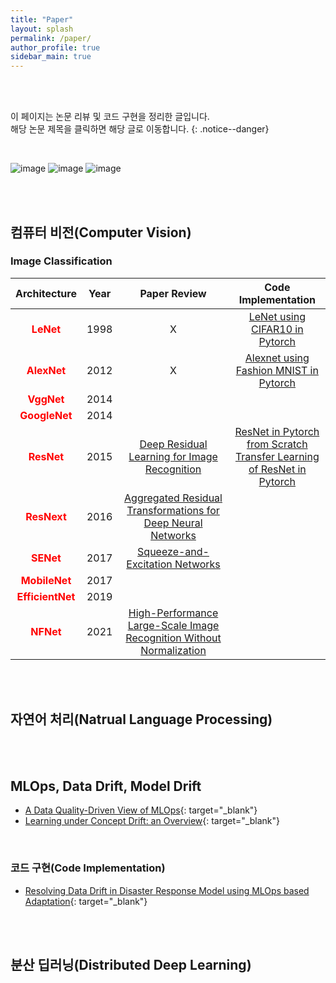 ```yaml
---
title: "Paper"
layout: splash
permalink: /paper/
author_profile: true
sidebar_main: true
---
```


<br>
<br>

이 페이지는 논문 리뷰 및 코드 구현을 정리한 글입니다.<br> 해당 논문 제목을 클릭하면 해당 글로 이동합니다. 
{: .notice--danger}

<br>

![image](https://user-images.githubusercontent.com/78655692/163660855-f20fba44-7bf8-4d8d-b27d-7c6787e35b25.png)
![image](https://user-images.githubusercontent.com/78655692/163660885-67ef4ef3-df9e-4120-b91f-440cb77e7d6b.png)
![image](https://user-images.githubusercontent.com/78655692/163660929-bb53f8c8-e8ca-46f4-913f-3395207cfee7.png)

<br>
<br>

## 컴퓨터 비전(Computer Vision)

### Image Classification

|Architecture|Year|Paper Review|Code Implementation|
|:---:|:---:|:---:|:---:|
|<b><span style="color:red">LeNet</span>|1998|X|[LeNet using CIFAR10 in Pytorch](https://ingu627.github.io/code/LeNet_pytorch/)
|<b><span style="color:red">AlexNet</span>|2012|X|[Alexnet using Fashion MNIST in Pytorch](https://ingu627.github.io/code/alexnet_pytorch/)
|<b><span style="color:red">VggNet</span>|2014||
|<b><span style="color:red">GoogleNet</span>|2014||
|<b><span style="color:red">ResNet</span>|2015|[Deep Residual Learning for Image Recognition](https://ingu627.github.io/paper/ResNet)|[ResNet in Pytorch from Scratch](https://ingu627.github.io/code/ResNet_scratch_pytorch/)<br>[Transfer Learning of ResNet in Pytorch](https://ingu627.github.io/code/ResNet50_pytorch/)
|<b><span style="color:red">ResNext</span>|2016|[Aggregated Residual Transformations for Deep Neural Networks](https://ingu627.github.io/paper/ResNext/)|
|<b><span style="color:red">SENet</span>|2017|[Squeeze-and-Excitation Networks](https://ingu627.github.io/paper/SENet/)|
|<b><span style="color:red">MobileNet</span>|2017||
|<b><span style="color:red">EfficientNet</span>|2019||
|<b><span style="color:red">NFNet</span>|2021|[High-Performance Large-Scale Image Recognition Without Normalization](https://ingu627.github.io/paper/NFResNet/)

<br>
<br>

## 자연어 처리(Natrual Language Processing)



<br>
<br>

## MLOps, Data Drift, Model Drift

- [A Data Quality-Driven View of MLOps](https://ingu627.github.io/paper/data_quality_driven_mlops/){: target="_blank"}
- [Learning under Concept Drift: an Overview](https://ingu627.github.io/paper/concept_drift/){: target="_blank"}

<br>

### 코드 구현(Code Implementation)

- [Resolving Data Drift in Disaster Response Model using MLOps based Adaptation](https://github.com/ingu627/mlflow_detect_disaster_from_tweets){: target="_blank"}

<br>
<br>

## 분산 딥러닝(Distributed Deep Learning)






<br>
<br>
<br>
<br>
<br>
<br>